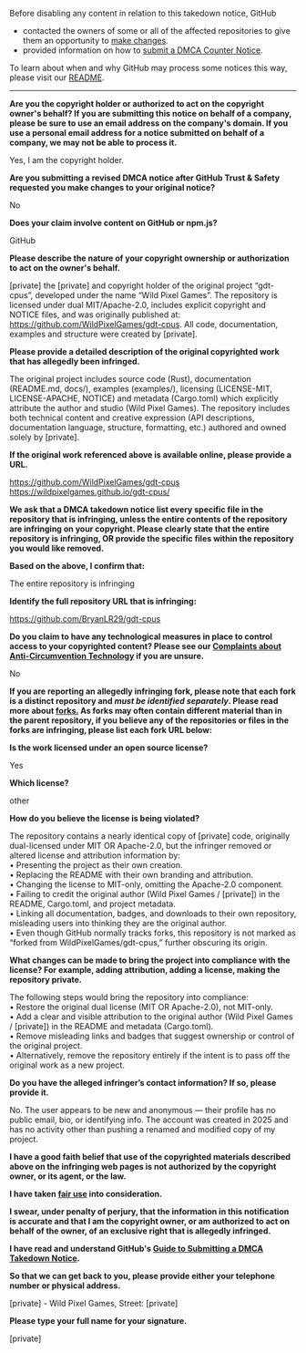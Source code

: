 Before disabling any content in relation to this takedown notice, GitHub
- contacted the owners of some or all of the affected repositories to give them an opportunity to [make changes](https://docs.github.com/en/github/site-policy/dmca-takedown-policy#a-how-does-this-actually-work).
- provided information on how to [submit a DMCA Counter Notice](https://docs.github.com/en/articles/guide-to-submitting-a-dmca-counter-notice).

To learn about when and why GitHub may process some notices this way, please visit our [README](https://github.com/github/dmca/blob/master/README.md#anatomy-of-a-takedown-notice).

---

**Are you the copyright holder or authorized to act on the copyright owner's behalf? If you are submitting this notice on behalf of a company, please be sure to use an email address on the company's domain. If you use a personal email address for a notice submitted on behalf of a company, we may not be able to process it.**

Yes, I am the copyright holder.

**Are you submitting a revised DMCA notice after GitHub Trust & Safety requested you make changes to your original notice?**

No

**Does your claim involve content on GitHub or npm.js?**

GitHub

**Please describe the nature of your copyright ownership or authorization to act on the owner's behalf.**

[private] the [private] and copyright holder of the original project “gdt-cpus”, developed under the name “Wild Pixel Games”. The repository is licensed under dual MIT/Apache-2.0, includes explicit copyright and NOTICE files, and was originally published at: https://github.com/WildPixelGames/gdt-cpus. All code, documentation, examples and structure were created by [private].

**Please provide a detailed description of the original copyrighted work that has allegedly been infringed.**

The original project includes source code (Rust), documentation (README.md, docs/), examples (examples/), licensing (LICENSE-MIT, LICENSE-APACHE, NOTICE) and metadata (Cargo.toml) which explicitly attribute the author and studio (Wild Pixel Games). The repository includes both technical content and creative expression (API descriptions, documentation language, structure, formatting, etc.) authored and owned solely by [private].

**If the original work referenced above is available online, please provide a URL.**

https://github.com/WildPixelGames/gdt-cpus  
https://wildpixelgames.github.io/gdt-cpus/

**We ask that a DMCA takedown notice list every specific file in the repository that is infringing, unless the entire contents of the repository are infringing on your copyright. Please clearly state that the entire repository is infringing, OR provide the specific files within the repository you would like removed.**

**Based on the above, I confirm that:**

The entire repository is infringing

**Identify the full repository URL that is infringing:**

https://github.com/BryanLR29/gdt-cpus

**Do you claim to have any technological measures in place to control access to your copyrighted content? Please see our <a href="https://docs.github.com/articles/guide-to-submitting-a-dmca-takedown-notice#complaints-about-anti-circumvention-technology">Complaints about Anti-Circumvention Technology</a> if you are unsure.**

No

**If you are reporting an allegedly infringing fork, please note that each fork is a distinct repository and <i>must be identified separately</i>. Please read more about <a href="https://docs.github.com/articles/dmca-takedown-policy#b-what-about-forks-or-whats-a-fork">forks.</a> As forks may often contain different material than in the parent repository, if you believe any of the repositories or files in the forks are infringing, please list each fork URL below:**

**Is the work licensed under an open source license?**

Yes

**Which license?**

other

**How do you believe the license is being violated?**

The repository contains a nearly identical copy of [private] code, originally dual-licensed under MIT OR Apache-2.0, but the infringer removed or altered license and attribution information by:  
• Presenting the project as their own creation.  
• Replacing the README with their own branding and attribution.  
• Changing the license to MIT-only, omitting the Apache-2.0 component.  
• Failing to credit the original author (Wild Pixel Games / [private]) in the README, Cargo.toml, and project metadata.  
• Linking all documentation, badges, and downloads to their own repository, misleading users into thinking they are the original author.  
• Even though GitHub normally tracks forks, this repository is not marked as “forked from WildPixelGames/gdt-cpus,” further obscuring its origin.

**What changes can be made to bring the project into compliance with the license? For example, adding attribution, adding a license, making the repository private.**

The following steps would bring the repository into compliance:  
• Restore the original dual license (MIT OR Apache-2.0), not MIT-only.  
• Add a clear and visible attribution to the original author (Wild Pixel Games / [private]) in the README and metadata (Cargo.toml).  
• Remove misleading links and badges that suggest ownership or control of the original project.  
• Alternatively, remove the repository entirely if the intent is to pass off the original work as a new project.

**Do you have the alleged infringer’s contact information? If so, please provide it.**

No. The user appears to be new and anonymous — their profile has no public email, bio, or identifying info. The account was created in 2025 and has no activity other than pushing a renamed and modified copy of my project.

**I have a good faith belief that use of the copyrighted materials described above on the infringing web pages is not authorized by the copyright owner, or its agent, or the law.**

**I have taken <a href="https://www.lumendatabase.org/topics/22">fair use</a> into consideration.**

**I swear, under penalty of perjury, that the information in this notification is accurate and that I am the copyright owner, or am authorized to act on behalf of the owner, of an exclusive right that is allegedly infringed.**

**I have read and understand GitHub's <a href="https://docs.github.com/articles/guide-to-submitting-a-dmca-takedown-notice/">Guide to Submitting a DMCA Takedown Notice</a>.**

**So that we can get back to you, please provide either your telephone number or physical address.**

[private] - Wild Pixel Games, Street: [private]

**Please type your full name for your signature.**

[private]
